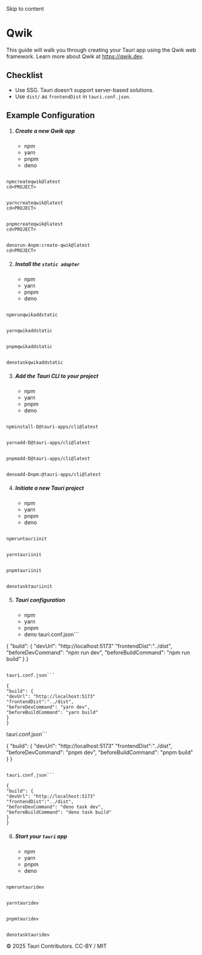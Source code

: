 Skip to content
# Qwik
This guide will walk you through creating your Tauri app using the Qwik web framework. Learn more about Qwik at https://qwik.dev.
## Checklist
  * Use SSG. Tauri doesn’t support server-based solutions.
  * Use `dist/` as `frontendDist` in `tauri.conf.json`.


## Example Configuration
  1. ##### Create a new Qwik app
     * npm 
     * yarn 
     * pnpm 
     * deno 
```

npmcreateqwik@latest
cd<PROJECT>

```

```

yarncreateqwik@latest
cd<PROJECT>

```

```

pnpmcreateqwik@latest
cd<PROJECT>

```

```

denorun-Anpm:create-qwik@latest
cd<PROJECT>

```

  2. ##### Install the `static adapter`
     * npm 
     * yarn 
     * pnpm 
     * deno 
```

npmrunqwikaddstatic

```

```

yarnqwikaddstatic

```

```

pnpmqwikaddstatic

```

```

denotaskqwikaddstatic

```

  3. ##### Add the Tauri CLI to your project
     * npm 
     * yarn 
     * pnpm 
     * deno 
```

npminstall-D@tauri-apps/cli@latest

```

```

yarnadd-D@tauri-apps/cli@latest

```

```

pnpmadd-D@tauri-apps/cli@latest

```

```

denoadd-Dnpm:@tauri-apps/cli@latest

```

  4. ##### Initiate a new Tauri project
     * npm 
     * yarn 
     * pnpm 
     * deno 
```

npmruntauriinit

```

```

yarntauriinit

```

```

pnpmtauriinit

```

```

denotasktauriinit

```

  5. ##### Tauri configuration
     * npm 
     * yarn 
     * pnpm 
     * deno 
tauri.conf.json```

{
"build": {
"devUrl": "http://localhost:5173"
"frontendDist":"../dist",
"beforeDevCommand": "npm run dev",
"beforeBuildCommand": "npm run build"
}
}

```

tauri.conf.json```

{
"build": {
"devUrl": "http://localhost:5173"
"frontendDist":"../dist",
"beforeDevCommand": "yarn dev",
"beforeBuildCommand": "yarn build"
}
}

```

tauri.conf.json```

{
"build": {
"devUrl": "http://localhost:5173"
"frontendDist":"../dist",
"beforeDevCommand": "pnpm dev",
"beforeBuildCommand": "pnpm build"
}
}

```

tauri.conf.json```

{
"build": {
"devUrl": "http://localhost:5173"
"frontendDist":"../dist",
"beforeDevCommand": "deno task dev",
"beforeBuildCommand": "deno task build"
}
}

```

  6. ##### Start your `tauri` app
     * npm 
     * yarn 
     * pnpm 
     * deno 
```

npmruntauridev

```

```

yarntauridev

```

```

pnpmtauridev

```

```

denotasktauridev

```



© 2025 Tauri Contributors. CC-BY / MIT
